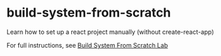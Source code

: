 # build-system-from-scratch
Learn how to set up a react project manually (without create-react-app)

For full instructions, see [Build System From Scratch Lab](https://github.com/PdxCodeGuild/advjs-curriculum/blob/master/week-5/lab/README.md)
